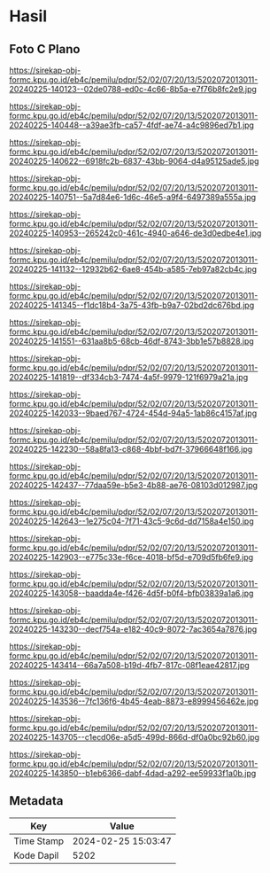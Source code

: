 # Hasil

## Foto C Plano

https://sirekap-obj-formc.kpu.go.id/eb4c/pemilu/pdpr/52/02/07/20/13/5202072013011-20240225-140123--02de0788-ed0c-4c66-8b5a-e7f76b8fc2e9.jpg

https://sirekap-obj-formc.kpu.go.id/eb4c/pemilu/pdpr/52/02/07/20/13/5202072013011-20240225-140448--a39ae3fb-ca57-4fdf-ae74-a4c9896ed7b1.jpg

https://sirekap-obj-formc.kpu.go.id/eb4c/pemilu/pdpr/52/02/07/20/13/5202072013011-20240225-140622--6918fc2b-6837-43bb-9064-d4a95125ade5.jpg

https://sirekap-obj-formc.kpu.go.id/eb4c/pemilu/pdpr/52/02/07/20/13/5202072013011-20240225-140751--5a7d84e6-1d6c-46e5-a9f4-6497389a555a.jpg

https://sirekap-obj-formc.kpu.go.id/eb4c/pemilu/pdpr/52/02/07/20/13/5202072013011-20240225-140953--265242c0-461c-4940-a646-de3d0edbe4e1.jpg

https://sirekap-obj-formc.kpu.go.id/eb4c/pemilu/pdpr/52/02/07/20/13/5202072013011-20240225-141132--12932b62-6ae8-454b-a585-7eb97a82cb4c.jpg

https://sirekap-obj-formc.kpu.go.id/eb4c/pemilu/pdpr/52/02/07/20/13/5202072013011-20240225-141345--f1dc18b4-3a75-43fb-b9a7-02bd2dc676bd.jpg

https://sirekap-obj-formc.kpu.go.id/eb4c/pemilu/pdpr/52/02/07/20/13/5202072013011-20240225-141551--631aa8b5-68cb-46df-8743-3bb1e57b8828.jpg

https://sirekap-obj-formc.kpu.go.id/eb4c/pemilu/pdpr/52/02/07/20/13/5202072013011-20240225-141819--df334cb3-7474-4a5f-9979-121f6979a21a.jpg

https://sirekap-obj-formc.kpu.go.id/eb4c/pemilu/pdpr/52/02/07/20/13/5202072013011-20240225-142033--9baed767-4724-454d-94a5-1ab86c4157af.jpg

https://sirekap-obj-formc.kpu.go.id/eb4c/pemilu/pdpr/52/02/07/20/13/5202072013011-20240225-142230--58a8fa13-c868-4bbf-bd7f-37966648f166.jpg

https://sirekap-obj-formc.kpu.go.id/eb4c/pemilu/pdpr/52/02/07/20/13/5202072013011-20240225-142437--77daa59e-b5e3-4b88-ae76-08103d012987.jpg

https://sirekap-obj-formc.kpu.go.id/eb4c/pemilu/pdpr/52/02/07/20/13/5202072013011-20240225-142643--1e275c04-7f71-43c5-9c6d-dd7158a4e150.jpg

https://sirekap-obj-formc.kpu.go.id/eb4c/pemilu/pdpr/52/02/07/20/13/5202072013011-20240225-142903--e775c33e-f6ce-4018-bf5d-e709d5fb6fe9.jpg

https://sirekap-obj-formc.kpu.go.id/eb4c/pemilu/pdpr/52/02/07/20/13/5202072013011-20240225-143058--baadda4e-f426-4d5f-b0f4-bfb03839a1a6.jpg

https://sirekap-obj-formc.kpu.go.id/eb4c/pemilu/pdpr/52/02/07/20/13/5202072013011-20240225-143230--decf754a-e182-40c9-8072-7ac3654a7876.jpg

https://sirekap-obj-formc.kpu.go.id/eb4c/pemilu/pdpr/52/02/07/20/13/5202072013011-20240225-143414--66a7a508-b19d-4fb7-817c-08f1eae42817.jpg

https://sirekap-obj-formc.kpu.go.id/eb4c/pemilu/pdpr/52/02/07/20/13/5202072013011-20240225-143536--7fc136f6-4b45-4eab-8873-e8999456462e.jpg

https://sirekap-obj-formc.kpu.go.id/eb4c/pemilu/pdpr/52/02/07/20/13/5202072013011-20240225-143705--c1ecd06e-a5d5-499d-866d-df0a0bc92b60.jpg

https://sirekap-obj-formc.kpu.go.id/eb4c/pemilu/pdpr/52/02/07/20/13/5202072013011-20240225-143850--b1eb6366-dabf-4dad-a292-ee59933f1a0b.jpg


## Metadata

| Key        | Value               |
| ---------- | ------------------- |
| Time Stamp | 2024-02-25 15:03:47 |
| Kode Dapil | 5202                |



